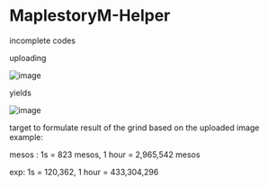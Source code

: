 # MaplestoryM-Helper
incomplete codes

 uploading
 
![image](https://user-images.githubusercontent.com/21898084/233973359-56de8f7c-5d4b-4072-8a9b-7e6d332a6bf3.png)

yields

![image](https://user-images.githubusercontent.com/21898084/233973437-eb6c1d46-b0b8-428f-8acd-f40a1146b21f.png)

target to formulate result of the grind based on the uploaded image
example: 

mesos : 1s = 823 mesos, 1 hour = 2,965,542 mesos

exp: 1s = 120,362, 1 hour = 433,304,296
